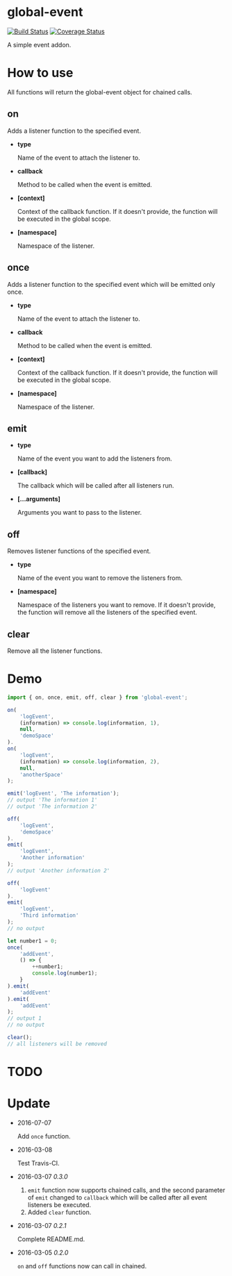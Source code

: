 # global-event
[![Build Status](https://travis-ci.org/RequireSun/global-event.svg?branch=master)](https://travis-ci.org/RequireSun/global-event)
[![Coverage Status](https://coveralls.io/repos/github/RequireSun/global-event/badge.svg?branch=master)](https://coveralls.io/github/RequireSun/global-event?branch=master)

A simple event addon.

# How to use

All functions will return the global-event object for chained calls.
## on

Adds a listener function to the specified event.
+ __type__ 
   
  Name of the event to attach the listener to.
+ __callback__ 

  Method to be called when the event is emitted.
+ __[context]__ 

  Context of the callback function.
  If it doesn't provide, the function will be executed in the global scope.
+ __[namespace]__

  Namespace of the listener.
     
## once

Adds a listener function to the specified event which will be emitted only once.
+ __type__ 
   
  Name of the event to attach the listener to.
+ __callback__ 

  Method to be called when the event is emitted.
+ __[context]__ 

  Context of the callback function.
  If it doesn't provide, the function will be executed in the global scope.
+ __[namespace]__

  Namespace of the listener.
     
## emit

+ __type__

  Name of the event you want to add the listeners from.
+ __[callback]__

  The callback which will be called after all listeners run.
+ __[...arguments]__

  Arguments you want to pass to the listener.
     
## off

Removes listener functions of the specified event.
+ __type__ 

  Name of the event you want to remove the listeners from.
+ __[namespace]__ 

  Namespace of the listeners you want to remove. 
  If it doesn't provide, the function will remove all the listeners of the specified event.

## clear

Remove all the listener functions.

# Demo

```javascript
import { on, once, emit, off, clear } from 'global-event';

on(
    'logEvent', 
    (information) => console.log(information, 1), 
    null, 
    'demoSpace'
).
on(
    'logEvent', 
    (information) => console.log(information, 2),
    null,
    'anotherSpace'
);

emit('logEvent', 'The information');
// output 'The information 1'
// output 'The information 2'

off(
    'logEvent',
    'demoSpace'
).
emit(
    'logEvent',
    'Another information'
);
// output 'Another information 2'

off(
    'logEvent'
).
emit(
    'logEvent',
    'Third information'
);
// no output

let number1 = 0;
once(
    'addEvent', 
    () => {
        ++number1;
        console.log(number1);
    }
).emit(
    'addEvent'
).emit(
    'addEvent'
);
// output 1
// no output

clear();
// all listeners will be removed
```

# TODO

# Update
+ 2016-07-07

  Add `once` function.
+ 2016-03-08

  Test Travis-CI.
+ 2016-03-07 _0.3.0_

  1. `emit` function now supports chained calls, and the second parameter of `emit` changed to `callback` which will be called after all event listeners be executed.
  2. Added `clear` function.
+ 2016-03-07 _0.2.1_

  Complete README.md.
+ 2016-03-05 _0.2.0_

  `on` and `off` functions now can call in chained.